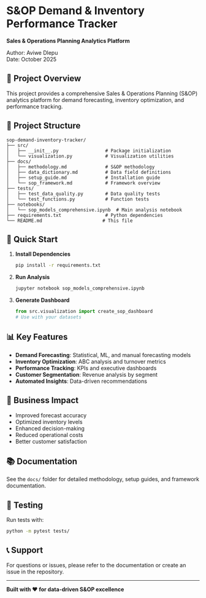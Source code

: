 # S&OP Demand & Inventory Performance Tracker

**Sales & Operations Planning Analytics Platform**

Author: Aviwe Dlepu  
Date: October 2025

## 🎯 Project Overview

This project provides a comprehensive Sales & Operations Planning (S&OP) analytics platform for demand forecasting, inventory optimization, and performance tracking.

## 📁 Project Structure

```
sop-demand-inventory-tracker/
├── src/
│   ├── __init__.py                 # Package initialization
│   └── visualization.py            # Visualization utilities
├── docs/
│   ├── methodology.md              # S&OP methodology
│   ├── data_dictionary.md          # Data field definitions
│   ├── setup_guide.md              # Installation guide
│   └── sop_framework.md            # Framework overview
├── tests/
│   ├── test_data_quality.py        # Data quality tests
│   └── test_functions.py           # Function tests
├── notebooks/
│   └── sop_models_comprehensive.ipynb  # Main analysis notebook
├── requirements.txt                # Python dependencies
└── README.md                      # This file
```

## 🚀 Quick Start

1. **Install Dependencies**
   ```bash
   pip install -r requirements.txt
   ```

2. **Run Analysis**
   ```bash
   jupyter notebook sop_models_comprehensive.ipynb
   ```

3. **Generate Dashboard**
   ```python
   from src.visualization import create_sop_dashboard
   # Use with your datasets
   ```

## 📊 Key Features

- **Demand Forecasting**: Statistical, ML, and manual forecasting models
- **Inventory Optimization**: ABC analysis and turnover metrics  
- **Performance Tracking**: KPIs and executive dashboards
- **Customer Segmentation**: Revenue analysis by segment
- **Automated Insights**: Data-driven recommendations

## 🎯 Business Impact

- Improved forecast accuracy
- Optimized inventory levels
- Enhanced decision-making
- Reduced operational costs
- Better customer satisfaction

## 📚 Documentation

See the `docs/` folder for detailed methodology, setup guides, and framework documentation.

## 🧪 Testing

Run tests with:
```bash
python -m pytest tests/
```

## 📞 Support

For questions or issues, please refer to the documentation or create an issue in the repository.

---

**Built with ❤️ for data-driven S&OP excellence**
